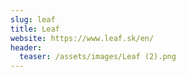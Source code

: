 ```yaml
---
slug: leaf
title: Leaf
website: https://www.leaf.sk/en/
header:
  teaser: /assets/images/Leaf (2).png
---
```

